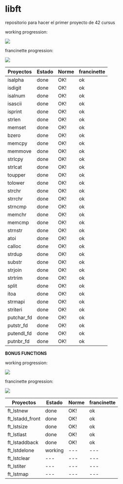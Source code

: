# libft
repositorio para hacer el primer proyecto de 42 cursus

working progression:

![](https://geps.dev/progress/100)

francinette progression:

![](https://geps.dev/progress/100)

| Proyectos | Estado | Norme | francinette |
| ---       | ---    | --- | --- |
| isalpha | done | OK! | ok |
| isdigit | done | OK! | ok |
| isalnum | done | OK! | ok |
| isascii | done | OK! | ok |
| isprint | done | OK! | ok |
| strlen | done | OK! | ok |
| memset | done | OK! | ok |
| bzero | done | OK! | ok |
| memcpy | done | OK! | ok |
| memmove | done | OK! | ok |
| strlcpy | done | OK! | ok |
| strlcat | done | OK! | ok |
| toupper | done | OK! | ok |
| tolower | done | OK! | ok |
| strchr | done | OK! | ok |
| strrchr | done | OK! | ok |
| strncmp | done | OK! | ok |
| memchr | done | OK! | ok |
| memcmp | done | OK! | ok |
| strnstr | done | OK! | ok |
| atoi | done | OK! | ok |
| calloc | done | OK! | ok |
| strdup | done | OK! | ok |
| substr | done | OK! | ok |
| strjoin | done | OK! | ok |
| strtrim | done | OK! | ok |
| split | done | OK! | ok |
| itoa | done | OK! | ok |
| strmapi | done | OK! | ok |
| striteri | done | OK! | ok |
| putchar_fd | done | OK! | ok |
| putstr_fd | done | OK! | ok |
| putendl_fd | done | OK! | ok |
| putnbr_fd | done | OK! | ok |

**BONUS FUNCTIONS**	

working progression:

![](https://geps.dev/progress/55)

francinette progression:

![](https://geps.dev/progress/55)

| Proyectos | Estado | Norme | francinette |
| ---       | ---    | --- | --- |
| ft_lstnew | done | OK! | ok |
| ft_lstadd_front | done | OK! | ok |
| ft_lstsize | done | OK! | ok |
| ft_lstlast | done | OK! | ok |
| ft_lstaddback | done | OK! | ok |
| ft_lstdelone | working | --- | --- |
| ft_lstclear | --- | --- | --- |
| ft_lstiter | --- | --- | --- |
| ft_lstmap | --- | --- | --- |